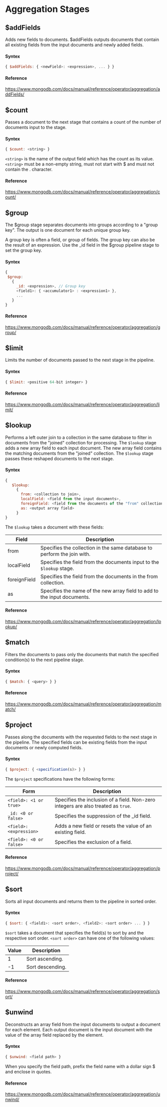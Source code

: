 # Aggregation Stages

## $addFields
Adds new fields to documents. $addFields outputs documents that contain all existing fields from the input documents and newly added fields.

#### Syntex
```javascript
{ $addFields: { <newField>: <expression>, ... } }
```

#### Reference
https://www.mongodb.com/docs/manual/reference/operator/aggregation/addFields/

## $count
Passes a document to the next stage that contains a count of the number of documents input to the stage.

#### Syntex
```javascript
{ $count: <string> }
```
```<string>``` is the name of the output field which has the count as its value. ```<string>``` must be a non-empty string, must not start with $ and must not contain the . character.

#### Reference
https://www.mongodb.com/docs/manual/reference/operator/aggregation/count/

## $group
The $group stage separates documents into groups according to a "group key". The output is one document for each unique group key.

A group key is often a field, or group of fields. The group key can also be the result of an expression. Use the _id field in the $group pipeline stage to set the group key. 

#### Syntex
```javascript
{
 $group:
   {
     _id: <expression>, // Group key
     <field1>: { <accumulator1> : <expression1> },
     ...
   }
}
```

#### Reference
https://www.mongodb.com/docs/manual/reference/operator/aggregation/group/

## $limit
Limits the number of documents passed to the next stage in the pipeline.

#### Syntex
```javascript
{ $limit: <positive 64-bit integer> }
```

#### Reference
https://www.mongodb.com/docs/manual/reference/operator/aggregation/limit/

## $lookup
Performs a left outer join to a collection in the same database to filter in documents from the "joined" collection for processing. The ```$lookup``` stage adds a new array field to each input document. The new array field contains the matching documents from the "joined" collection. The ```$lookup``` stage passes these reshaped documents to the next stage.

#### Syntex
```javascript
{
   $lookup:
     {
       from: <collection to join>,
       localField: <field from the input documents>,
       foreignField: <field from the documents of the "from" collection>,
       as: <output array field>
     }
}
```
The ```$lookup``` takes a document with these fields:

|Field|Description|
|---|---|
|from|Specifies the collection in the same database to perform the join with.|
|localField|Specifies the field from the documents input to the ```$lookup``` stage.|
|foreignField|Specifies the field from the documents in the from collection.|
|as|Specifies the name of the new array field to add to the input documents.|

#### Reference
https://www.mongodb.com/docs/manual/reference/operator/aggregation/lookup/

## $match
Filters the documents to pass only the documents that match the specified condition(s) to the next pipeline stage.

#### Syntex
```javascript
{ $match: { <query> } }
```

#### Reference
https://www.mongodb.com/docs/manual/reference/operator/aggregation/match/

## $project
Passes along the documents with the requested fields to the next stage in the pipeline. The specified fields can be existing fields from the input documents or newly computed fields.

#### Syntex
```javascript
{ $project: { <specification(s)> } }
```
The ```$project``` specifications have the following forms:

|Form|Description|
|---|---|
|```<field>: <1 or true>```|Specifies the inclusion of a field. Non-zero integers are also treated as ```true```.|
|```_id: <0 or false>```|Specifies the suppression of the _id field.|
|```<field>: <expression>```|Adds a new field or resets the value of an existing field.|
|```<field>: <0 or false>```|Specifies the exclusion of a field.|

#### Reference
https://www.mongodb.com/docs/manual/reference/operator/aggregation/project/

## $sort
Sorts all input documents and returns them to the pipeline in sorted order.

#### Syntex
```javascript
{ $sort: { <field1>: <sort order>, <field2>: <sort order> ... } }
```
```$sort``` takes a document that specifies the field(s) to sort by and the respective sort order. ```<sort order>``` can have one of the following values:

|Value|Description|
|---|---|
|1|Sort ascending.|
|-1|Sort descending.|

#### Reference
https://www.mongodb.com/docs/manual/reference/operator/aggregation/sort/

## $unwind
Deconstructs an array field from the input documents to output a document for each element. Each output document is the input document with the value of the array field replaced by the element.

#### Syntex
```javascript
{ $unwind: <field path> }
```
When you specify the field path, prefix the field name with a dollar sign $ and enclose in quotes.

#### Reference
https://www.mongodb.com/docs/manual/reference/operator/aggregation/unwind/

